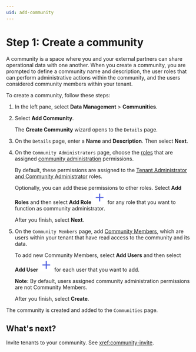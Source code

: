 ```yaml
---
uid: add-community
---
```


# Step 1: Create a community

A community is a space where you and your external partners can share operational data with one another. When you create a community, you are prompted to define a community name and description, the user roles that can perform administrative actions within the community, and the users considered community members within your tenant.

To create a community, follow these steps:

1. In the left pane, select **Data Management** > **Communities**.

1. Select **Add Community**.

    The **Create Community** wizard opens to the `Details` page.

1. On the `Details` page, enter a **Name** and **Description**. Then select **Next**.

1. On the `Community Administrators` page, choose the [roles](xref:ccRoles) that are assigned [community administration](xref:ccRoles#community-administrators-preview) permissions.

    By default, these permissions are assigned to the [Tenant Administrator and Community Administrator](xref:ccRoles#tenant-roles) roles. 
    
    Optionally, you can add these permissions to other roles. Select **Add Roles** and then select **Add Role** ![add role](../_icons/plus-thick-alt.svg) for any role that you want to function as community administrator. 

    After you finish, select **Next**.

1. On the `Community Members` page, add [Community Members](xref:ccRoles#tenant-roles), which are users within your tenant that have read access to the community and its data.

    To add new Community Members, select **Add Users** and then select **Add User** ![add user](../_icons/plus-thick-alt.svg) for each user that you want to add.

    **Note:** By default, users assigned community administration permissions are not Community Members.

    After you finish, select **Create**.

The community is created and added to the `Communities` page.

## What's next?

Invite tenants to your community. See <xref:community-invite>.
